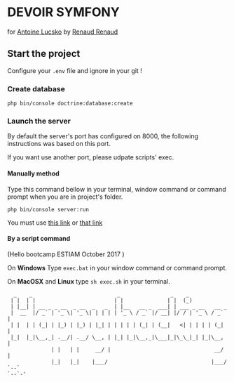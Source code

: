 # DEVOIR SYMFONY
for [Antoine Lucsko](mailto:Antoine.Lucsko@estiam.com)
by [Renaud Renaud](mailto:renaud.racinet@estiam.com)

## Start the project

Configure your `.env` file and ignore in your git !

### Create database
```
php bin/console doctrine:database:create
```

### Launch the server

By default the server's port has configured on 8000, 
the following instructions was based on this port.

If you want use another port, please udpate scripts' exec.

#### Manually method
Type this command bellow in your terminal, window command 
or command prompt when you are in project's folder.

```
php bin/console server:run
```

You must use [this link](http://localhost:8000) or [that link](http://127.0.0.1:8000)

#### By a script command
(Hello bootcamp ESTIAM October 2017 )

On **Windows**
Type `exec.bat` in your window command or command prompt.

On **MacOSX** and **Linux**
type `sh exec.sh` in your terminal.

```                                                                                                                                         
  _    _                           _                _    _             
 | |  | |                         | |              | |  (_)            
 | |__| | __ _ _ __  _ __  _   _  | |__   __ _  ___| | ___ _ __   __ _ 
 |  __  |/ _` | '_ \| '_ \| | | | | '_ \ / _` |/ __| |/ / | '_ \ / _` |
 | |  | | (_| | |_) | |_) | |_| | | | | | (_| | (__|   <| | | | | (_| |
 |_|  |_|\__,_| .__/| .__/ \__, | |_| |_|\__,_|\___|_|\_\_|_| |_|\__, |
              | |   | |     __/ |                                 __/ |
              |_|   |_|    |___/                                 |___/                                                  `--`                                                                           `--`-'   
```